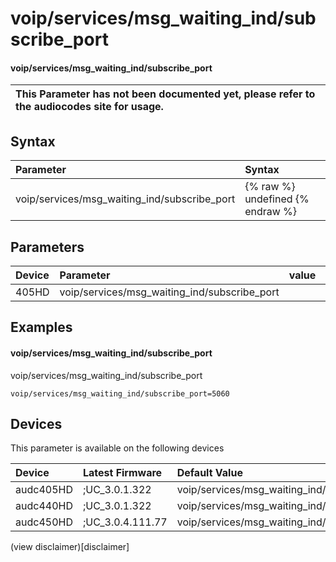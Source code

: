 ﻿---
description: voip/services/msg_waiting_ind/subscribe_port
search: false
---

# voip/services/msg_waiting_ind/subscribe_port

#### voip/services/msg_waiting_ind/subscribe_port


| This Parameter has not been documented yet, please refer to the audiocodes site for usage.  |
| :--- |

## Syntax
| Parameter | Syntax |
| :--- | :--- |
|voip/services/msg_waiting_ind/subscribe_port | {% raw %} undefined {% endraw %} |

## Parameters
|Device|Parameter|value|Description|
|:---|:---|:---|:---|
| 405HD | voip/services/msg_waiting_ind/subscribe_port |  |  |

## Examples
#### voip/services/msg_waiting_ind/subscribe_port

voip/services/msg_waiting_ind/subscribe_port

```
voip/services/msg_waiting_ind/subscribe_port=5060
```

## Devices
This parameter is available on the following devices

| Device | Latest Firmware | Default Value |
|:---|:---|:---|
| audc405HD | ;UC_3.0.1.322 | voip/services/msg_waiting_ind/subscribe_port=5060 
| audc440HD | ;UC_3.0.1.322 | voip/services/msg_waiting_ind/subscribe_port=5060 
| audc450HD | ;UC_3.0.4.111.77 | voip/services/msg_waiting_ind/subscribe_port=5060 

(view disclaimer)[disclaimer]
